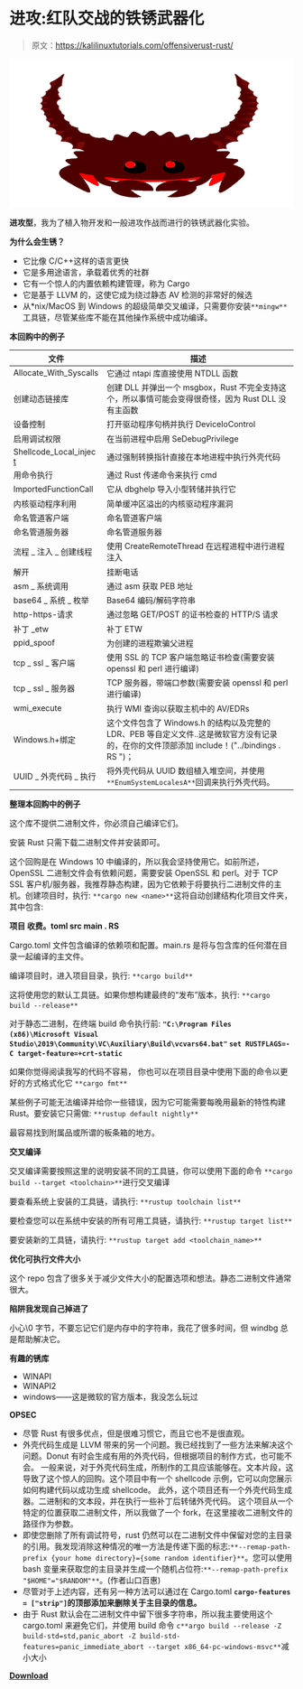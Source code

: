 # 进攻:红队交战的铁锈武器化

> 原文：<https://kalilinuxtutorials.com/offensiverust-rust/>

[![](img/35a6e5fc2b2c202d9f22571cbe3d797e.png)](https://blogger.googleusercontent.com/img/a/AVvXsEhHvMpaNWAP6F5VrZgGOivHFFjL9wpMd-MyUGL7J85b8Rk7FnYuW1vY0xtp1qscZgHCrRDNYH9odV0P5ghK-tw20Vcj9Paqc98IE9TX26Yr9V78sEu-bm7cZ6PfBWFwTQ-9UJxAAbRe6iG2DsYspmQz-id1EN1i6xdELiJNYp8kTikbUXwmFTeJidXu=s728)

**进攻型**，我为了植入物开发和一般进攻作战而进行的铁锈武器化实验。

**为什么会生锈？**

*   它比像 C/C++这样的语言更快
*   它是多用途语言，承载着优秀的社群
*   它有一个惊人的内置依赖构建管理，称为 Cargo
*   它是基于 LLVM 的，这使它成为绕过静态 AV 检测的非常好的候选
*   从*nix/MacOS 到 Windows 的超级简单交叉编译，只需要你安装`**mingw**`工具链，尽管某些库不能在其他操作系统中成功编译。

**本回购中的例子**

| 文件 | 描述 |
| --- | --- |
| Allocate_With_Syscalls | 它通过 ntapi 库直接使用 NTDLL 函数 |
| 创建动态链接库 | 创建 DLL 并弹出一个 msgbox，Rust 不完全支持这个，所以事情可能会变得很奇怪，因为 Rust DLL 没有主函数 |
| 设备控制 | 打开驱动程序句柄并执行 DeviceIoControl |
| 启用调试权限 | 在当前进程中启用 SeDebugPrivilege |
| Shellcode_Local_injec [t](https://github.com/trickster0/OffensiveRust/blob/master/Shellcode_Local_inject/src/main.rs) | 通过强制转换指针直接在本地进程中执行外壳代码 |
| 用命令执行 | 通过 Rust 传递命令来执行 cmd |
| ImportedFunctionCall | 它从 dbghelp 导入小型转储并执行它 |
| 内核驱动程序利用 | 简单缓冲区溢出的内核驱动程序漏洞 |
| 命名管道客户端 | 命名管道客户端 |
| 命名管道服务器 | 命名管道服务器 |
| 流程 _ 注入 _ 创建线程 | 使用 CreateRemoteThread 在远程进程中进行进程注入 |
| 解开 | 挂断电话 |
| asm _ 系统调用 | 通过 asm 获取 PEB 地址 |
| base64 _ 系统 _ 枚举 | Base64 编码/解码字符串 |
| http-https-请求 | 通过忽略 GET/POST 的证书检查的 HTTP/S 请求 |
| 补丁 _etw | 补丁 ETW |
| ppid_spoof | 为创建的进程欺骗父进程 |
| tcp _ ssl _ 客户端 | 使用 SSL 的 TCP 客户端忽略证书检查(需要安装 openssl 和 perl 进行编译) |
| tcp _ ssl _ 服务器 | TCP 服务器，带端口参数(需要安装 openssl 和 perl 进行编译) |
| wmi_execute | 执行 WMI 查询以获取主机中的 AV/EDRs |
| Windows.h+绑定 | 这个文件包含了 Windows.h 的结构以及完整的 LDR、PEB 等自定义文件..这是微软官方没有记录的，在你的文件顶部添加 include！("../bindings . RS ")； |
| UUID _ 外壳代码 _ 执行 | 将外壳代码从 UUID 数组植入堆空间，并使用`**EnumSystemLocalesA**`回调来执行外壳代码。 |

**整理本回购中的例子**

这个库不提供二进制文件，你必须自己编译它们。

安装 Rust
只需下载二进制文件并安装即可。

这个回购是在 Windows 10 中编译的，所以我会坚持使用它。如前所述，OpenSSL 二进制文件会有依赖问题，需要安装 OpenSSL 和 perl。对于 TCP SSL 客户机/服务器，我推荐静态构建，因为它依赖于将要执行二进制文件的主机。创建项目时，执行:
`**cargo new <name>**`这将自动创建结构化项目文件夹，其中包含:

**项目
收费。toml
src
main . RS**

Cargo.toml 文件包含编译的依赖项和配置。main.rs 是将与包含库的任何潜在目录一起编译的主文件。

编译项目时，进入项目目录，执行:
`**cargo build**`

这将使用您的默认工具链。如果你想构建最终的“发布”版本，执行:
`**cargo build --release**`

对于静态二进制，在终端 build 命令执行前:
**`"C:\Program Files (x86)\Microsoft Visual Studio\2019\Community\VC\Auxiliary\Build\vcvars64.bat"`
`set RUSTFLAGS=-C target-feature=+crt-static`**

如果你觉得阅读我写的代码不容易，
你也可以在项目目录中使用下面的命令以更好的方式格式化它
`**cargo fmt**`

某些例子可能无法编译并给你一些错误，因为它可能需要每晚用最新的特性构建 Rust。要安装它只需做:
`**rustup default nightly**`

最容易找到附属品或所谓的板条箱的地方。

**交叉编译**

交叉编译需要按照这里的说明安装不同的工具链，你可以使用下面的命令
`**cargo build --target <toolchain>**`进行交叉编译

要查看系统上安装的工具链，请执行:
`**rustup toolchain list**`

要检查您可以在系统中安装的所有可用工具链，请执行:
`**rustup target list**`

要安装新的工具链，请执行:
`**rustup target add <toolchain_name>**`

**优化可执行文件大小**

这个 repo 包含了很多关于减少文件大小的配置选项和想法。静态二进制文件通常很大。

**陷阱我发现自己掉进了**

小心\0 字节，不要忘记它们是内存中的字符串，我花了很多时间，但 windbg 总是帮助解决它。

**有趣的锈库**

*   WINAPI
*   WINAPI2
*   windows——这是微软的官方版本，我没怎么玩过

**OPSEC**

*   尽管 Rust 有很多优点，但是很难习惯它，而且它也不是很直观。
*   外壳代码生成是 LLVM 带来的另一个问题。我已经找到了一些方法来解决这个问题。Donut 有时会生成有用的外壳代码，但根据项目的制作方式，也可能不会。
    一般来说，对于外壳代码生成，所制作的工具应该能够在。文本片段，这导致了这个惊人的回购。这个项目中有一个 shellcode 示例，它可以向您展示如何构建代码以成功生成 shellcode。
    此外，这个项目还有一个外壳代码生成器。二进制和的文本段，并在执行一些补丁后转储外壳代码。
    这个项目从一个特定的位置获取二进制文件，所以我做了一个 fork，在这里接收二进制文件的路径作为参数。
*   即使您删除了所有调试符号，rust 仍然可以在二进制文件中保留对您的主目录的引用。我发现消除这种情况的唯一方法是传递下面的标志:`**--remap-path-prefix {your home directory}={some random identifier}**`。您可以使用 bash 变量来获取您的主目录并生成一个随机占位符:`**--remap-path-prefix "$HOME"="$RANDOM"**`。(作者山口百惠)
*   尽管对于上述内容，还有另一种方法可以通过在 Cargo.toml
    **`cargo-features = ["strip"]`的顶部添加来删除关于主目录的信息。**
*   由于 Rust 默认会在二进制文件中留下很多字符串，所以我主要使用这个 cargo.toml 来避免它们，并使用 build 命令
    `c**argo build --release -Z build-std=std,panic_abort -Z build-std-features=panic_immediate_abort --target x86_64-pc-windows-msvc**`减小大小

[**Download**](https://github.com/trickster0/OffensiveRust)